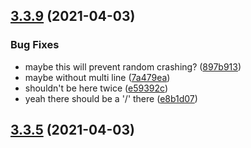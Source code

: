 ## [3.3.9](https://github.com/Badminton-Apps/core/compare/v3.3.8...v3.3.9) (2021-04-03)


### Bug Fixes

* maybe this will prevent random crashing? ([897b913](https://github.com/Badminton-Apps/core/commit/897b913a839e18b9f85f1fe7f249bf3c6fe30555))
* maybe without multi line ([7a479ea](https://github.com/Badminton-Apps/core/commit/7a479eacdd69149c2d93156f113ab4a46fc17684))
* shouldn't be here twice ([e59392c](https://github.com/Badminton-Apps/core/commit/e59392cd83a5ed045f63582a54e5a1eb0987f107))
* yeah there should be a '/' there ([e8b1d07](https://github.com/Badminton-Apps/core/commit/e8b1d077f8df16b5cc1e7a22d3489b7c99d3713b))



## [3.3.5](https://github.com/Badminton-Apps/core/compare/v3.3.4...v3.3.5) (2021-04-03)



